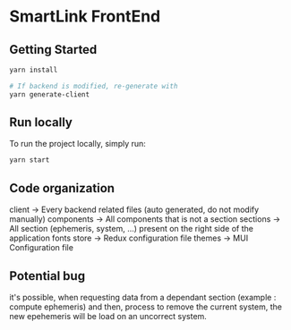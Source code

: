 # SmartLink FrontEnd

## Getting Started

```bash
yarn install

# If backend is modified, re-generate with
yarn generate-client
```

## Run locally

To run the project locally, simply run:

```bash
yarn start
```

## Code organization

client -> Every backend related files (auto generated, do not modify manually)
components -> All components that is not a section
sections -> All section (ephemeris, system, ...) present on the right side of the application
fonts
store -> Redux configuration file
themes -> MUI Configuration file

## Potential bug

it's possible, when requesting data from a dependant section (example : compute ephemeris) and then,
process to remove the current system, the new epehemeris will be load on an uncorrect system.
